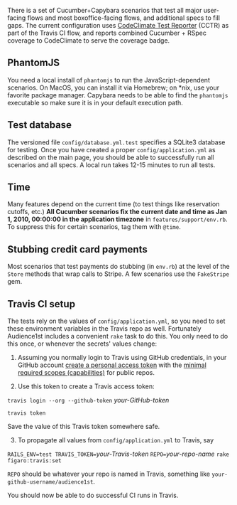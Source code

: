 There is a set of Cucumber+Capybara scenarios that test all major user-facing flows and most boxoffice-facing flows, and additional specs to fill gaps.  The current configuration uses [CodeClimate Test Reporter](https://docs.codeclimate.com/docs/configuring-test-coverage) (CCTR) as part of the Travis CI flow, and reports combined Cucumber + RSpec coverage to CodeClimate to serve the coverage badge.

## PhantomJS

You need a local install of `phantomjs` to run the JavaScript-dependent scenarios.  On MacOS, you can install it
via Homebrew; on *nix, use your favorite package manager.  Capybara needs to be able to find the `phantomjs` executable
so make sure it is in your default execution path.

## Test database

The versioned file `config/database.yml.test` specifies a SQLite3 database for testing.
Once you have created a proper `config/application.yml` as described on the main page, you should be able to successfully
run all scenarios and all specs.  A local run takes 12-15 minutes to run all tests.

## Time

Many features depend on the current time (to test things like reservation
cutoffs, etc.)  **All Cucumber scenarios fix the current date and time
as Jan 1, 2010, 00:00:00 in the application timezone** in
`features/support/env.rb`.  To suppress this for certain scenarios, tag
them with `@time`.

## Stubbing credit card payments

Most scenarios that test payments do stubbing (in `env.rb`) at the level
of the `Store` methods that wrap calls to Stripe.  A few scenarios use
the `FakeStripe` gem.

## Travis CI setup

The tests rely on the values of `config/application.yml`, so you need to set these environment variables in the Travis
repo as well.  Fortunately
Audience1st includes a convenient `rake` task to do this.  You only need to do this 
once, or whenever the secrets' values change:

1. Assuming you normally login to Travis using GitHub credentials, in your GitHub account [create a personal access token](https://github.com/settings/tokens) with the [minimal required scopes (capabilities)](https://docs.travis-ci.com/user/github-oauth-scopes/#repositories-on-httpstravis-ciorg) for public repos.

2. Use this token to create a Travis access token:

`travis login --org --github-token` _your-GitHub-token_

`travis token`

Save the value of this Travis token somewhere safe.

3. To propagate all values from `config/application.yml` to Travis, say

`RAILS_ENV=test TRAVIS_TOKEN=`_your-Travis-token_ `REPO=`_your-repo-name_ `rake figaro:travis:set`

`REPO` should be whatever your repo is named in Travis, something like `your-github-username/audience1st`.

You should now be able to do successful CI runs in Travis.